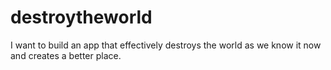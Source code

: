# destroytheworld
I want to build an app that effectively destroys the world as we know it now and creates a better place.
